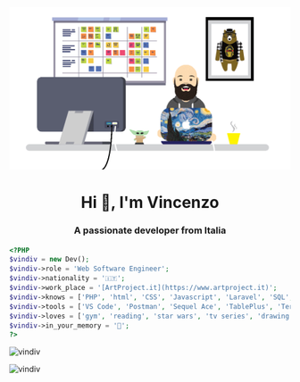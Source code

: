 <!-- ### Hi there 👋 -->

<!--
**vindiv/vindiv** is a ✨ _special_ ✨ repository because its `README.md` (this file) appears on your GitHub profile.

Here are some ideas to get you started:

- 🔭 I’m currently working on ...
- 🌱 I’m currently learning ...
- 👯 I’m looking to collaborate on ...
- 🤔 I’m looking for help with ...
- 💬 Ask me about ...
- 📫 How to reach me: ...
- 😄 Pronouns: ...
- ⚡ Fun fact: ...
-->

![](images/scrivania-ufficio-vector-01.gif)

<h1 align="center">Hi 👋, I'm Vincenzo</h1>
<h3 align="center">A passionate developer from Italia</h3>


```php
<?PHP
$vindiv = new Dev();
$vindiv->role = 'Web Software Engineer';
$vindiv->nationality = '🇮🇹';
$vindiv->work_place = '[ArtProject.it](https://www.artproject.it)';
$vindiv->knows = ['PHP', 'html', 'CSS', 'Javascript', 'Laravel', 'SQL', 'graphic', 'and more...'];
$vindiv->tools = ['VS Code', 'Postman', 'Sequel Ace', 'TablePlus', 'Termius', 'Firefox DE', 'Photoshop', 'Illustrator'];
$vindiv->loves = ['gym', 'reading', 'star wars', 'tv series', 'drawing', '🍮', '🐱'];
$vindiv->in_your_memory = '🐻';
?>

```

<p align="left"> <img src="https://komarev.com/ghpvc/?username=vindiv&label=Profile%20views&color=0e75b6&style=flat" alt="vindiv" /> </p>

<!--<p align="left"> <a href="https://github.com/ryo-ma/github-profile-trophy"><img src="https://github-profile-trophy.vercel.app/?username=vindiv" alt="vindiv" /></a> </p>-->

<!--<h3 align="left">Connect with me:</h3>
<p align="left">
<a href="https://instagram.com/vindiv82" target="blank"><img align="center" src="https://cdn.jsdelivr.net/npm/simple-icons@3.0.1/icons/instagram.svg" alt="vindiv82" height="20" width="30" /></a>
</p>-->


<center><p><img align="left" src="https://github-readme-stats.vercel.app/api/top-langs?username=vindiv&show_icons=true&locale=en&layout=compact" alt="vindiv" /></p></center>

<!--<p>&nbsp;<img align="right" src="https://github-readme-stats.vercel.app/api?username=vindiv&show_icons=true&locale=en" alt="vindiv" /></p>-->
